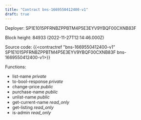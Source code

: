 ```yaml
---
title: "Contract bns-1669550412400-v1"
draft: true
---
```

Deployer: SP1E1015PFRNBZPPBTM4P5E3EYV9YBQF00CXNB83F


 



Block height: 84933 (2022-11-27T12:14:46.000Z)

Source code: {{<contractref "bns-1669550412400-v1" SP1E1015PFRNBZPPBTM4P5E3EYV9YBQF00CXNB83F bns-1669550412400-v1>}}

Functions:

* list-name _private_
* to-bool-response _private_
* change-price _public_
* purchase-name _public_
* unlist-name _public_
* get-current-name _read_only_
* get-listing _read_only_
* is-admin _read_only_
